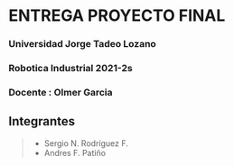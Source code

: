 # ENTREGA PROYECTO FINAL

### Universidad Jorge Tadeo Lozano 
### Robotica Industrial 2021-2s
### Docente : Olmer Garcia
## Integrantes
> - Sergio N. Rodríguez F.
> - Andres F. Patiño 

